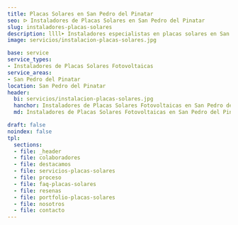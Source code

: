 ```yaml
---
title: Placas Solares en San Pedro del Pinatar
seo: ᐅ Instaladores de Placas Solares en San Pedro del Pinatar
slug: instaladores-placas-solares
description: llll➤ Instaladores especialistas en placas solares en San Pedro del Pinatar. Soluciones sostenibles y eficientes. Mejores técnicas y precios competitivos ✅ ¡Contáctanos!
image: servicios/instalacion-placas-solares.jpg

base: service
service_types:
- Instaladores de Placas Solares Fotovoltaicas
service_areas:
- San Pedro del Pinatar
location: San Pedro del Pinatar
header:
  bi: servicios/instalacion-placas-solares.jpg
  hanchor: Instaladores de Placas Solares Fotovoltaicas en San Pedro del Pinatar
  md: Instaladores de Placas Solares Fotovoltaicas en San Pedro del Pinatar

draft: false
noindex: false
tpl:
  sections:
  - file: _header
  - file: colaboradores
  - file: destacamos
  - file: servicios-placas-solares
  - file: proceso
  - file: faq-placas-solares
  - file: resenas
  - file: portfolio-placas-solares
  - file: nosotros
  - file: contacto
---
```


